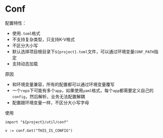 # Conf

配置特性：

   * 使用`.toml`格式
   * 不支持复杂类型，只支持K-V格式
   * 不区分大小写
   * 默认选择项目根目录下`${project}.toml`文件，可以通过环境变量`CONF_PATH`指定
   * 支持动态加载


原因

   * 和环境变量兼容，所有的配置都可以通过环境变量覆写
   * 一个`repo`下可能有多个`app`，如果使用`yaml`格式，每个`app`都需要定义自己的`config`，然后解析，业务无法配置解耦
   * 配置跟环境变量一样，不区分大小写字母
   
   
使用
```golang
import "${project}/util/conf"

v := conf.Get("THIS_IS_CONFIG")
```
